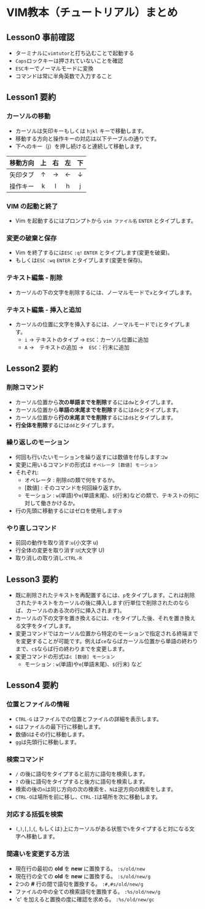 # VIM教本（チュートリアル）まとめ
## Lesson0 事前確認
- ターミナルに`vimtutor`と打ち込むことで起動する
- `Caps`ロックキーは押されていないことを確認
- `ESC`キーでノーマルモードに変換
- コマンドは常に半角英数で入力すること
## Lesson1 要約
### カーソルの移動
- カーソルは矢印キーもしくは `hjkl` キーで移動します。
- 移動する方向と操作キーの対応は以下テーブルの通りです。
- 下へのキー（j）を押し続けると連続して移動します。

| 移動方向 | 上 | 右 | 左 | 下 |
|:------:|:--:|:--:|:--:|:--:|
| 矢印タブ | ↑ | → | ← | ↓ |
| 操作キー | k | l | h | j |

### VIM の起動と終了
- Vim を起動するにはプロンプトから `vim ファイル名` `ENTER` とタイプします。
### 変更の破棄と保存
- Vim を終了するには`ESC` `:q!` `ENTER` とタイプします(変更を破棄)。
- もしくは`ESC` `:wq` `ENTER` とタイプします(変更を保存)。
### テキスト編集 - 削除
- カーソルの下の文字を削除するには、ノーマルモードで`x`とタイプします。
### テキスト編集 - 挿入と追加
- カーソルの位置に文字を挿入するには、ノーマルモードで`i`とタイプします。
  - `i` → テキストのタイプ → `ESC`：カーソル位置に追加
  - `A` →　テキストの追加 →　`ESC`：行末に追加
## Lesson2 要約
### 削除コマンド
- カーソル位置から**次の単語までを削除**するには`dw`とタイプします。
- カーソル位置から**単語の末尾までを削除**するには`de`とタイプします。
- カーソル位置から**行の末尾までを削除**するには`d$`とタイプします。
- **行全体を削除**するには`dd`とタイプします。
### 繰り返しのモーション
- 何回も行いたいモーションを繰り返すには数値を付与します:`2w`
- 変更に用いるコマンドの形式は `オペレータ [数値] モーション`
- それぞれ:
  - オペレータ : 削除`d`の類で何をするか。
  - [数値] : そのコマンドを何回繰り返すか。
  - モーション : `w`(単語)や`e`(単語末尾)、`$`(行末)などの類で、テキストの何に対して働きかけるか。
- 行の先頭に移動するにはゼロを使用します:`0`
### やり直しコマンド
- 前回の動作を取り消す:`u`(小文字 u)
- 行全体の変更を取り消す:`U`(大文字 U)
- 取り消しの取り消し:`CTRL-R`
## Lesson3 要約
- 既に削除されたテキストを再配置するには、`p`をタイプします。これは削除されたテキストをカーソルの後に挿入します(行単位で削除されたのならば、カーソルのある次の行に挿入されます)。
- カーソルの下の文字を置き換えるには、`r`をタイプした後、それを置き換える文字をタイプします。
- 変更コマンドではカーソル位置から特定のモーションで指定される終端までを変更することが可能です。例えば`ce`ならばカーソル位置から単語の終わりまで、`c$`ならば行の終わりまでを変更します。
- 変更コマンドの形式は`c [数値] モーション`
  - モーション : `w`(単語)や`e`(単語末尾)、`$`(行末) など
## Lesson4 要約
### 位置とファイルの情報
- `CTRL-G` はファイルでの位置とファイルの詳細を表示します。
- `G`はファイルの最下行に移動します。
- 数値`G`はその行に移動します。
- `gg`は先頭行に移動します。
### 検索コマンド
- `/` の後に語句をタイプすると前方に語句を検索します。
- `?` の後に語句をタイプすると後方に語句を検索します。
- 検索の後の`n`は同じ方向の次の検索を、`N`は逆方向の検索をします。
- `CTRL-O`は場所を前に移し、`CTRL-I`は場所を次に移動します。
### 対応する括弧を検索
- `(`,`)`,`[`,`]`,`{`, もしくは`}`上にカーソルがある状態で`%`をタイプすると対になる文
字へ移動します。
### 間違いを変更する方法
- 現在行の最初の **old** を **new** に置換する。 `:s/old/new`
- 現在行の全ての **old** を **new** に置換する。 `:s/old/new/g`
- 2つの **#** 行の間で語句を置換する。 `:#,#s/old/new/g`
- ファイルの中の全ての検索語句を置換する。 `:%s/old/new/g`
- 'c' を加えると置換の度に確認を求める。 `:%s/old/new/gc`
